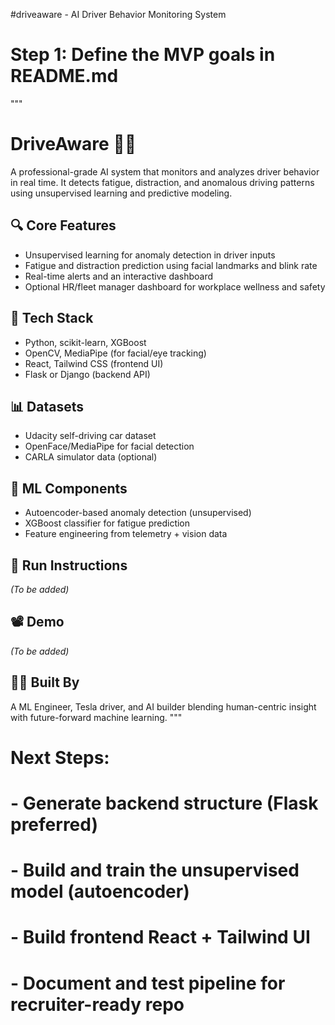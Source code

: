 #driveaware - AI Driver Behavior Monitoring System
# Step 1: Define the MVP goals in README.md

"""
# DriveAware 🚗🧠

A professional-grade AI system that monitors and analyzes driver behavior in real time. It detects fatigue, distraction, and anomalous driving patterns using unsupervised learning and predictive modeling.

## 🔍 Core Features
- Unsupervised learning for anomaly detection in driver inputs
- Fatigue and distraction prediction using facial landmarks and blink rate
- Real-time alerts and an interactive dashboard
- Optional HR/fleet manager dashboard for workplace wellness and safety

## 🔧 Tech Stack
- Python, scikit-learn, XGBoost
- OpenCV, MediaPipe (for facial/eye tracking)
- React, Tailwind CSS (frontend UI)
- Flask or Django (backend API)

## 📊 Datasets
- Udacity self-driving car dataset
- OpenFace/MediaPipe for facial detection
- CARLA simulator data (optional)

## 🧠 ML Components
- Autoencoder-based anomaly detection (unsupervised)
- XGBoost classifier for fatigue prediction
- Feature engineering from telemetry + vision data

## 🚀 Run Instructions
_(To be added)_

## 📽️ Demo
_(To be added)_

## 🙋‍♀️ Built By
A ML Engineer, Tesla driver, and AI builder blending human-centric insight with future-forward machine learning.
"""

# Next Steps:
# - Generate backend structure (Flask preferred)
# - Build and train the unsupervised model (autoencoder)
# - Build frontend React + Tailwind UI
# - Document and test pipeline for recruiter-ready repo